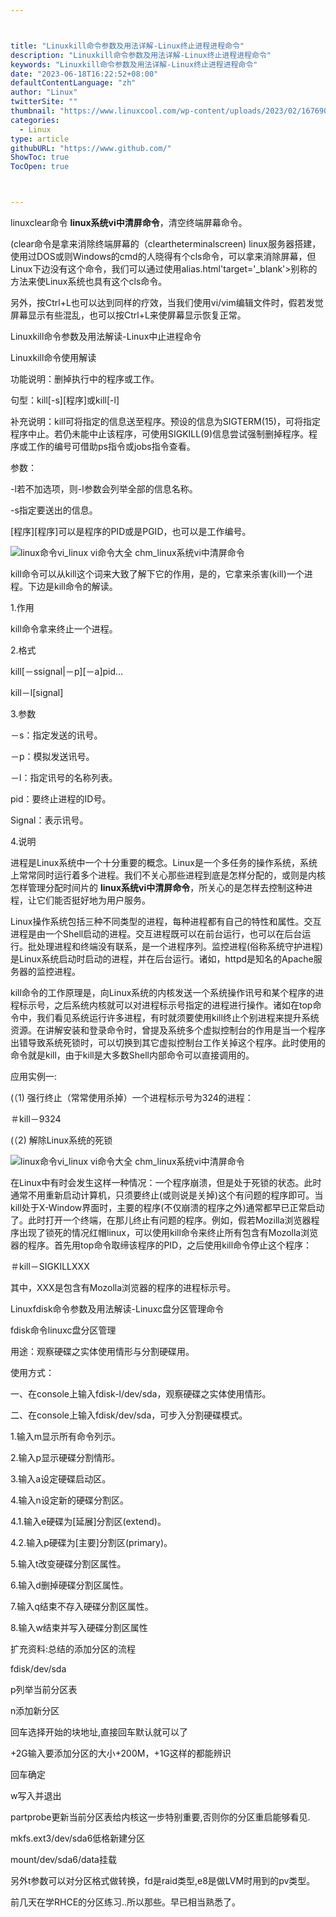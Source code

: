 ```yaml
---



title: "Linuxkill命令参数及用法详解-Linux终止进程进程命令"
description: "Linuxkill命令参数及用法详解-Linux终止进程进程命令"
keywords: "Linuxkill命令参数及用法详解-Linux终止进程进程命令"
date: "2023-06-18T16:22:52+08:00"
defaultContentLanguage: "zh"
author: "Linux"
twitterSite: ""
thumbnail: "https://www.linuxcool.com/wp-content/uploads/2023/02/1676901984812_0.jpg"
categories:
  - Linux
type: article
githubURL: "https://www.github.com/"
ShowToc: true
TocOpen: true



---
```


linuxclear命令 **linux系统vi中清屏命令**，清空终端屏幕命令。

(clear命令是拿来消除终端屏幕的（cleartheterminalscreen) linux服务器搭建，使用过DOS或则Windows的cmd的人晓得有个cls命令，可以拿来消除屏幕，但Linux下边没有这个命令，我们可以通过使用alias.html'target='_blank'>别称的方法来使Linux系统也具有这个cls命令。

另外，按Ctrl+L也可以达到同样的疗效，当我们使用vi/vim编辑文件时，假若发觉屏幕显示有些混乱，也可以按Ctrl+L来使屏幕显示恢复正常。

Linuxkill命令参数及用法解读-Linux中止进程命令

Linuxkill命令使用解读

功能说明：删掉执行中的程序或工作。

句型：kill[-s][程序]或kill[-l]

补充说明：kill可将指定的信息送至程序。预设的信息为SIGTERM(15)，可将指定程序中止。若仍未能中止该程序，可使用SIGKILL(9)信息尝试强制删掉程序。程序或工作的编号可借助ps指令或jobs指令查看。

参数：

-l若不加选项，则-l参数会列举全部的信息名称。

-s指定要送出的信息。

[程序][程序]可以是程序的PID或是PGID，也可以是工作编号。

![linux命令vi_linux vi命令大全 chm_linux系统vi中清屏命令](https://www.linuxcool.com/wp-content/uploads/2023/02/1676901984812_0.jpg)

kill命令可以从kill这个词来大致了解下它的作用，是的，它拿来杀害(kill)一个进程。下边是kill命令的解读。

1.作用

kill命令拿来终止一个进程。

2.格式

kill[－ssignal|－p][－a]pid…

kill－l[signal]

3.参数

－s：指定发送的讯号。

－p：模拟发送讯号。

－l：指定讯号的名称列表。

pid：要终止进程的ID号。

Signal：表示讯号。

4.说明

进程是Linux系统中一个十分重要的概念。Linux是一个多任务的操作系统，系统上常常同时运行着多个进程。我们不关心那些进程到底是怎样分配的，或则是内核怎样管理分配时间片的 **linux系统vi中清屏命令**，所关心的是怎样去控制这种进程，让它们能否挺好地为用户服务。

Linux操作系统包括三种不同类型的进程，每种进程都有自己的特性和属性。交互进程是由一个Shell启动的进程。交互进程既可以在前台运行，也可以在后台运行。批处理进程和终端没有联系，是一个进程序列。监控进程(俗称系统守护进程)是Linux系统启动时启动的进程，并在后台运行。诸如，httpd是知名的Apache服务器的监控进程。

kill命令的工作原理是，向Linux系统的内核发送一个系统操作讯号和某个程序的进程标示号，之后系统内核就可以对进程标示号指定的进程进行操作。诸如在top命令中，我们看见系统运行许多进程，有时就须要使用kill终止个别进程来提升系统资源。在讲解安装和登录命令时，曾提及系统多个虚拟控制台的作用是当一个程序出错导致系统死锁时，可以切换到其它虚拟控制台工作关掉这个程序。此时使用的命令就是kill，由于kill是大多数Shell内部命令可以直接调用的。

应用实例一:

(（1) 强行终止（常常使用杀掉）一个进程标示号为324的进程：

＃kill－9324

(（2) 解除Linux系统的死锁

![linux命令vi_linux vi命令大全 chm_linux系统vi中清屏命令](https://www.linuxcool.com/wp-content/uploads/2023/02/1676901984812_1.jpg)

在Linux中有时会发生这样一种情况：一个程序崩溃，但是处于死锁的状态。此时通常不用重新启动计算机，只须要终止(或则说是关掉)这个有问题的程序即可。当kill处于X-Window界面时，主要的程序(不仅崩溃的程序之外)通常都早已正常启动了。此时打开一个终端，在那儿终止有问题的程序。例如，假若Mozilla浏览器程序出现了锁死的情况红帽linux，可以使用kill命令来终止所有包含有Mozolla浏览器的程序。首先用top命令取缔该程序的PID，之后使用kill命令停止这个程序：

＃kill－SIGKILLXXX

其中，XXX是包含有Mozolla浏览器的程序的进程标示号。

Linuxfdisk命令参数及用法解读-Linuxc盘分区管理命令

fdisk命令linuxc盘分区管理

用途：观察硬碟之实体使用情形与分割硬碟用。

使用方式：

一、在console上输入fdisk-l/dev/sda，观察硬碟之实体使用情形。

二、在console上输入fdisk/dev/sda，可步入分割硬碟模式。

1.输入m显示所有命令列示。

2.输入p显示硬碟分割情形。

3.输入a设定硬碟启动区。

4.输入n设定新的硬碟分割区。

4.1.输入e硬碟为[延展]分割区(extend)。

4.2.输入p硬碟为[主要]分割区(primary)。

5.输入t改变硬碟分割区属性。

6.输入d删掉硬碟分割区属性。

7.输入q结束不存入硬碟分割区属性。

8.输入w结束并写入硬碟分割区属性

扩充资料:总结的添加分区的流程

fdisk/dev/sda

p列举当前分区表

n添加新分区

回车选择开始的块地址,直接回车默认就可以了

+2G输入要添加分区的大小+200M，+1G这样的都能辨识

回车确定

w写入并退出

partprobe更新当前分区表给内核这一步特别重要,否则你的分区重启能够看见.

mkfs.ext3/dev/sda6低格新建分区

mount/dev/sda6/data挂载

另外t参数可以对分区格式做转换，fd是raid类型,e8是做LVM时用到的pv类型。

前几天在学RHCE的分区练习..所以那些。早已相当熟悉了。